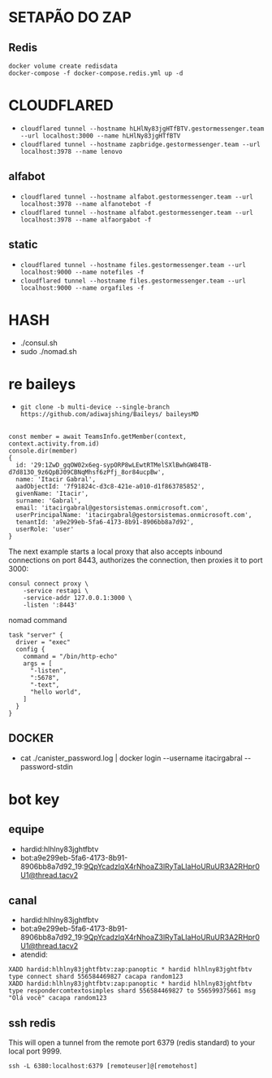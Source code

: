# SETAPÃO DO ZAP

## Redis
```
docker volume create redisdata
docker-compose -f docker-compose.redis.yml up -d
```

# CLOUDFLARED
- `cloudflared tunnel --hostname hLHlNy83jgHTfBTV.gestormessenger.team --url localhost:3000 --name hLHlNy83jgHTfBTV`
- `cloudflared tunnel --hostname zapbridge.gestormessenger.team --url localhost:3978 --name lenovo`

## alfabot
- `cloudflared tunnel --hostname alfabot.gestormessenger.team --url localhost:3978 --name alfanotebot -f`
- `cloudflared tunnel --hostname alfabot.gestormessenger.team --url localhost:3978 --name alfaorgabot -f`

## static
- `cloudflared tunnel --hostname files.gestormessenger.team --url localhost:9000 --name notefiles -f`
- `cloudflared tunnel --hostname files.gestormessenger.team --url localhost:9000 --name orgafiles -f`

# HASH
- ./consul.sh
- sudo ./nomad.sh

# re baileys
- `git clone -b multi-device --single-branch https://github.com/adiwajshing/Baileys/ baileysMD`

##
```
const member = await TeamsInfo.getMember(context, context.activity.from.id)
console.dir(member)
{
  id: '29:1ZwD_gqOW02x6eg-sypORP8wLEwtRTMelSXlBwhGW84TB-d7d813O_9z6QpBJ09CBNqMhsf6zPfj_8or84ucpBw',
  name: 'Itacir Gabral',
  aadObjectId: '7f91824c-d3c8-421e-a010-d1f863785852',
  givenName: 'Itacir',
  surname: 'Gabral',
  email: 'itacirgabral@gestorsistemas.onmicrosoft.com',
  userPrincipalName: 'itacirgabral@gestorsistemas.onmicrosoft.com',
  tenantId: 'a9e299eb-5fa6-4173-8b91-8906bb8a7d92',
  userRole: 'user'
}
```

The next example starts a local proxy that also accepts inbound connections on port 8443, authorizes the connection, then proxies it to port 3000:
```
consul connect proxy \
    -service restapi \
    -service-addr 127.0.0.1:3000 \
    -listen ':8443'
```

nomad command
```hcl
task "server" {
  driver = "exec"
  config {
    command = "/bin/http-echo"
    args = [
      "-listen",
      ":5678",
      "-text",
      "hello world",
    ]
  }
}
```

## DOCKER
- cat ./canister_password.log | docker login --username itacirgabral --password-stdin

# bot key
## equipe
 - hardid:hlhlny83jghtfbtv
 - bot:a9e299eb-5fa6-4173-8b91-8906bb8a7d92_19:9QpYcadzIqX4rNhoaZ3lRyTaLIaHoURuUR3A2RHpr0U1@thread.tacv2
## canal
 - hardid:hlhlny83jghtfbtv
 - bot:a9e299eb-5fa6-4173-8b91-8906bb8a7d92_19:9QpYcadzIqX4rNhoaZ3lRyTaLIaHoURuUR3A2RHpr0U1@thread.tacv2
 - atendid:

 ```
 XADD hardid:hlhlny83jghtfbtv:zap:panoptic * hardid hlhlny83jghtfbtv type connect shard 556584469827 cacapa random123
 XADD hardid:hlhlny83jghtfbtv:zap:panoptic * hardid hlhlny83jghtfbtv type respondercomtextosimples shard 556584469827 to 556599375661 msg "Olá você" cacapa random123
 ```

## ssh redis
This will open a tunnel from the remote port 6379 (redis standard) to your local port 9999.
```
ssh -L 6380:localhost:6379 [remoteuser]@[remotehost]
```
